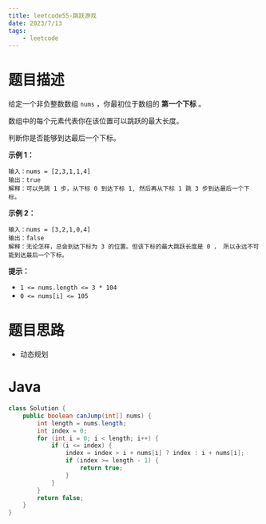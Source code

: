 ```yaml
---
title: leetcode55-跳跃游戏
date: 2023/7/13
tags: 
    - leetcode
---
```


# 题目描述

给定一个非负整数数组 `nums` ，你最初位于数组的 **第一个下标** 。

数组中的每个元素代表你在该位置可以跳跃的最大长度。

判断你是否能够到达最后一个下标。



**示例 1：**

```
输入：nums = [2,3,1,1,4]
输出：true
解释：可以先跳 1 步，从下标 0 到达下标 1, 然后再从下标 1 跳 3 步到达最后一个下标。
```

**示例 2：**

```
输入：nums = [3,2,1,0,4]
输出：false
解释：无论怎样，总会到达下标为 3 的位置。但该下标的最大跳跃长度是 0 ， 所以永远不可能到达最后一个下标。
```



**提示：**

- `1 <= nums.length <= 3 * 104`
- `0 <= nums[i] <= 105`

# 题目思路

- 动态规划

# Java
```java
class Solution {
    public boolean canJump(int[] nums) {
        int length = nums.length;
        int index = 0;
        for (int i = 0; i < length; i++) {
            if (i <= index) {
                index = index > i + nums[i] ? index : i + nums[i];
                if (index >= length - 1) {
                    return true;
                }
            }
        }
        return false;
    }
}
```

